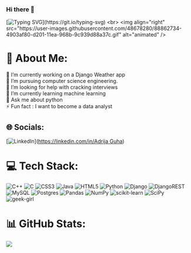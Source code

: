 ### Hi there 👋
[![Typing SVG](https://readme-typing-svg.herokuapp.com?font=Fira+Code&pause=500&color=F71497&width=435&lines=Welcome+to+my+git!;Let's+get+to+know+ME!)](https://git.io/typing-svg)
<br>
<img align="right" src="https://user-images.githubusercontent.com/48678280/88862734-4903af80-d201-11ea-968b-9c939d88a37c.gif" alt="animated" />
# 💫 About Me:
🔭 I’m currently working on a Django Weather app<br>📖 I’m pursuing computer science engineering.<br>🤝 I’m looking for help with cracking interviews<br>🌱 I’m currently learning machine learning<br>💬 Ask me about python<br>⚡ Fun fact : I want to become a data analyst


## 🌐 Socials:
[![LinkedIn](https://img.shields.io/badge/LinkedIn-%230077B5.svg?logo=linkedin&logoColor=white)]([https://linkedin.com/in/Adrija Guha](https://www.linkedin.com/in/adrija-guha-a8b293220/)) 

# 💻 Tech Stack:
![C++](https://img.shields.io/badge/c++-%2300599C.svg?style=for-the-badge&logo=c%2B%2B&logoColor=white) ![C](https://img.shields.io/badge/c-%2300599C.svg?style=for-the-badge&logo=c&logoColor=white) ![CSS3](https://img.shields.io/badge/css3-%231572B6.svg?style=for-the-badge&logo=css3&logoColor=white) ![Java](https://img.shields.io/badge/java-%23ED8B00.svg?style=for-the-badge&logo=java&logoColor=white) ![HTML5](https://img.shields.io/badge/html5-%23E34F26.svg?style=for-the-badge&logo=html5&logoColor=white) ![Python](https://img.shields.io/badge/python-3670A0?style=for-the-badge&logo=python&logoColor=ffdd54) ![Django](https://img.shields.io/badge/django-%23092E20.svg?style=for-the-badge&logo=django&logoColor=white) ![DjangoREST](https://img.shields.io/badge/DJANGO-REST-ff1709?style=for-the-badge&logo=django&logoColor=white&color=ff1709&labelColor=gray) ![MySQL](https://img.shields.io/badge/mysql-%2300f.svg?style=for-the-badge&logo=mysql&logoColor=white) ![Postgres](https://img.shields.io/badge/postgres-%23316192.svg?style=for-the-badge&logo=postgresql&logoColor=white) ![Pandas](https://img.shields.io/badge/pandas-%23150458.svg?style=for-the-badge&logo=pandas&logoColor=white) ![NumPy](https://img.shields.io/badge/numpy-%23013243.svg?style=for-the-badge&logo=numpy&logoColor=white) ![scikit-learn](https://img.shields.io/badge/scikit--learn-%23F7931E.svg?style=for-the-badge&logo=scikit-learn&logoColor=white) ![SciPy](https://img.shields.io/badge/SciPy-%230C55A5.svg?style=for-the-badge&logo=scipy&logoColor=%white)
![geek-girl](https://github.com/pickry/pickry/assets/88043069/9d14e11e-6a60-4388-97d1-851ad302d28c)

# 📊 GitHub Stats:
![](https://github-readme-stats.vercel.app/api?username=pickry&theme=dark&hide_border=false&include_all_commits=true&count_private=false)<br/>


<!-- Proudly created with GPRM ( https://gprm.itsvg.in ) -->

<!--
**pickry/pickry** is a ✨ _special_ ✨ repository because its `README.md` (this file) appears on your GitHub profile.

Here are some ideas to get you started:

- 🔭 I’m currently working on ...
- 🌱 I’m currently learning ...
- 👯 I’m looking to collaborate on ...
- 🤔 I’m looking for help with ...
- 💬 Ask me about ...
- 📫 How to reach me: ...
- 😄 Pronouns: ...
- ⚡ Fun fact: ...
-->
